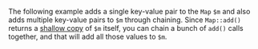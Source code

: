 The following example adds a single key-value pair to the `Map` `$m` and also adds multiple key-value pairs to `$m` through chaining. Since `Map::add()` returns a [shallow copy](https://en.wikipedia.org/wiki/Object_copying#Shallow_copy) of `$m` itself, you can chain a bunch of `add()` calls together, and that will add all those values to `$m`.
